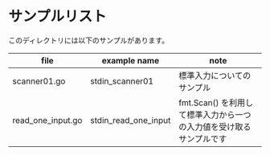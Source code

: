 # サンプルリスト

このディレクトリには以下のサンプルがあります。

|file|example name|note|
|----|------------|----|
|scanner01.go|stdin\_scanner01|標準入力についてのサンプル|
|read\_one\_input.go|stdin\_read\_one\_input|fmt.Scan() を利用して標準入力から一つの入力値を受け取るサンプルです|

